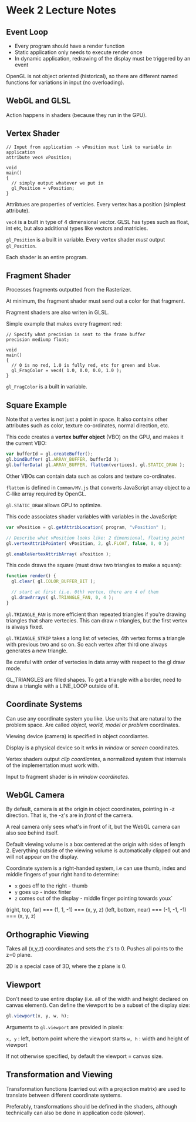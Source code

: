 # Week 2 Lecture Notes

## Event Loop

* Every program should have a render function
* Static application only needs to execute render once
* In dynamic application, redrawing of the display must be triggered by an event

OpenGL is not object oriented (historical), so there are different named functions for variations in input
(no overloading).

## WebGL and GLSL

Action happens in shaders (because they run in the GPU).

## Vertex Shader

```
// Input from application -> vPosition must link to variable in application
attribute vec4 vPosition;

void
main()
{
  // simply output whatever we put in
  gl_Position = vPosition;
}
```

Attribtues are properties of verticies. Every vertex has a position (simplest attribute).

`vec4` is a built in type of 4 dimensional vector.
GLSL has types such as float, int etc, but also additional types like vectors and matricies.

`gl_Position` is a built in variable. Every vertex shader _must_ output `gl_Position`.

Each shader is an entire program.

## Fragment Shader

Processes fragments outputted from the Rasterizer.

At minimum, the fragment shader must send out a color for that fragment.

Fragment shaders are also writen in GLSL.

Simple example that makes every fragment red:

```
// Specify what precision is sent to the frame buffer
precision mediump float;

void
main()
{
  // 0 is no red, 1.0 is fully red, etc for green and blue.
  gl_FragColor = vec4( 1.0, 0.0, 0.0, 1.0 );
}
```

`gl_FragColor` is a built in variable.

## Square Example

Note that a vertex is not just a point in space. It also contains other attributes such as color, texture co-ordinates, normal direction, etc.

This code creates a **vertex buffer object** (VBO) on the GPU, and makes it the current VBO:

```javascript
var bufferId = gl.createBuffer();
gl.bindBuffer( gl.ARRAY_BUFFER, bufferId );
gl.bufferData( gl.ARRAY_BUFFER, flatten(vertices), gl.STATIC_DRAW );
```

Other VBOs can contain data such as colors and texture co-ordinates.

`flatten` is defined in `Common/MV.js` that converts JavaScript array object to a C-like array required by OpenGL.

`gl.STATIC_DRAW` allows GPU to optimize.

This code associates shader variables with variables in the JavaScript:

```javascript
var vPosition = gl.getAttribLocation( program, "vPosition" );

// Describe what vPosition looks like: 2 dimensional, floating point
gl.vertexAttribPointer( vPosition, 2, gl.FLOAT, false, 0, 0 );

gl.enableVertexAttribArray( vPosition );
```

This code draws the square (must draw two triangles to make a square):

```javascript
function render() {
  gl.clear( gl.COLOR_BUFFER_BIT );

  // start at first (i.e. 0th) vertex, there are 4 of them
  gl.drawArrays( gl.TRIANGLE_FAN, 0, 4 );
}
```

`gl.TRIANGLE_FAN` is more efficient than repeated triangles if you're drawing triangles that share vertecies.
This can draw `n` triangles, but the first vertex is always fixed.

`gl.TRIANGLE_STRIP` takes a long list of vetecies, 4th vertex forms a triangle with previous two and so on.
So each vertex after third one always generates a new triangle.

Be careful with order of vertecies in data array with respect to the gl draw mode.

GL_TRIANGLES are filled shapes. To get a triangle with a border, need to draw a triangle with a LINE_LOOP outside of it.

## Coordinate Systems

Can use any coordinate system you like. Use units that are natural to the problem space.
Are called _object, world, model or problem_ coordinates.

Viewing device (camera) is specified in object coordiantes.

Display is a physical device so it wrks in _window_ or _screen_ coordinates.

Vertex shaders output _clip coordiantes_, a normalized system that internals of the implementation must work with.

Input to fragment shader is in _window coordinates_.

## WebGL Camera

By default, camera is at the origin in object coordinates, pointing in -z direction.
That is, the -z's are in _front_ of the camera.

A real camera only sees what's in front of it, but the WebGL camera can also see behind itself.

Default viewing volume is a box centered at the origin with sides of length 2.
Everything outside of the viewing volume is automatically clipped out and will not appear on the display.

Coordinate system is a right-handed system,
i.e can use thumb, index and middle fingers of your right hand to determine:
* `x` goes off to the right - thumb
* `y` goes up - index finter
* `z` comes out of the display - middle finger pointing towards youx`

(right, top, far)     ===   (1, 1, -1)   === (x, y, z)
(left, bottom, near)  ===   (-1, -1, -1) === (x, y, z)

## Orthographic Viewing

Takes all (x,y,z) coordinates and sets the z's to 0.
Pushes all points to the z=0 plane.

2D is a special case of 3D, where the z plane is 0.

## Viewport

Don't need to use entire display (i.e. all of the width and height declared on canvas element).
Can define the viewport to be a subset of the display size:

```javascript
gl.viewport(x, y, w, h);
```

Arguments to `gl.viewport` are provided in pixels:

`x, y` : left, bottom point where the viewport starts
`w, h` : width and height of viewport

If not otherwise specified, by default the viewport = canvas size.

## Transformation and Viewing

Transformation functions (carried out with a projection matrix) are used to translate between different coordinate systems.

Preferably, transformations should be defined in the shaders, although technically can also be done in application code (slower).
